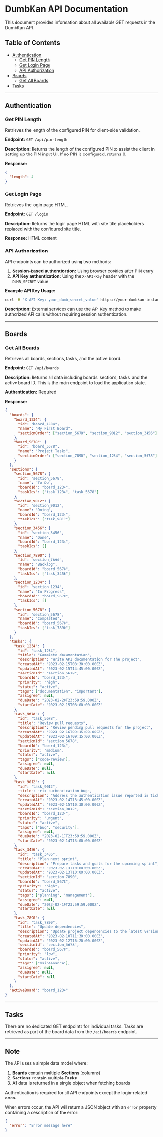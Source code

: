 # DumbKan API Documentation

This document provides information about all available GET requests in the DumbKan API.

## Table of Contents

- [Authentication](#authentication)
  - [Get PIN Length](#get-pin-length)
  - [Get Login Page](#get-login-page)
  - [API Authorization](#api-authorization)
- [Boards](#boards)
  - [Get All Boards](#get-all-boards)
- [Tasks](#tasks)

---

## Authentication

### Get PIN Length

Retrieves the length of the configured PIN for client-side validation.

**Endpoint:** `GET /api/pin-length`

**Description:** Returns the length of the configured PIN to assist the client in setting up the PIN input UI. If no PIN is configured, returns 0.

**Response:**
```json
{
  "length": 4
}
```

### Get Login Page

Retrieves the login page HTML.

**Endpoint:** `GET /login`

**Description:** Returns the login page HTML with site title placeholders replaced with the configured site title.

**Response:** HTML content

### API Authorization

API endpoints can be authorized using two methods:

1. **Session-based authentication:** Using browser cookies after PIN entry
2. **API Key authentication:** Using the `X-API-Key` header with the `DUMB_SECRET` value

**Example API Key Usage:**
```bash
curl -H "X-API-Key: your_dumb_secret_value" https://your-dumbkan-instance/api/boards
```

**Description:** External services can use the API Key method to make authorized API calls without requiring session authentication.

---

## Boards

### Get All Boards

Retrieves all boards, sections, tasks, and the active board.

**Endpoint:** `GET /api/boards`

**Description:** Returns all data including boards, sections, tasks, and the active board ID. This is the main endpoint to load the application state.

**Authentication:** Required

**Response:**
```json
{
  "boards": {
    "board_1234": {
      "id": "board_1234",
      "name": "My First Board",
      "sectionOrder": ["section_5678", "section_9012", "section_3456"]
    },
    "board_5678": {
      "id": "board_5678",
      "name": "Project Tasks",
      "sectionOrder": ["section_7890", "section_1234", "section_5678"]
    }
  },
  "sections": {
    "section_5678": {
      "id": "section_5678",
      "name": "To Do",
      "boardId": "board_1234",
      "taskIds": ["task_1234", "task_5678"]
    },
    "section_9012": {
      "id": "section_9012",
      "name": "Doing",
      "boardId": "board_1234",
      "taskIds": ["task_9012"]
    },
    "section_3456": {
      "id": "section_3456",
      "name": "Done",
      "boardId": "board_1234",
      "taskIds": []
    },
    "section_7890": {
      "id": "section_7890",
      "name": "Backlog",
      "boardId": "board_5678",
      "taskIds": ["task_3456"]
    },
    "section_1234": {
      "id": "section_1234",
      "name": "In Progress",
      "boardId": "board_5678",
      "taskIds": []
    },
    "section_5678": {
      "id": "section_5678",
      "name": "Completed",
      "boardId": "board_5678",
      "taskIds": ["task_7890"]
    }
  },
  "tasks": {
    "task_1234": {
      "id": "task_1234",
      "title": "Complete documentation",
      "description": "Write API documentation for the project",
      "createdAt": "2023-02-15T08:30:00.000Z",
      "updatedAt": "2023-02-15T14:45:00.000Z",
      "sectionId": "section_5678",
      "boardId": "board_1234",
      "priority": "high",
      "status": "active",
      "tags": ["documentation", "important"],
      "assignee": null,
      "dueDate": "2023-02-20T23:59:59.000Z",
      "startDate": "2023-02-15T08:00:00.000Z"
    },
    "task_5678": {
      "id": "task_5678",
      "title": "Review pull requests",
      "description": "Review pending pull requests for the project",
      "createdAt": "2023-02-16T09:15:00.000Z",
      "updatedAt": "2023-02-16T09:15:00.000Z",
      "sectionId": "section_5678",
      "boardId": "board_1234",
      "priority": "medium",
      "status": "active",
      "tags": ["code-review"],
      "assignee": null,
      "dueDate": null,
      "startDate": null
    },
    "task_9012": {
      "id": "task_9012",
      "title": "Fix authentication bug",
      "description": "Address the authentication issue reported in ticket #123",
      "createdAt": "2023-02-14T13:45:00.000Z",
      "updatedAt": "2023-02-15T10:30:00.000Z",
      "sectionId": "section_9012",
      "boardId": "board_1234",
      "priority": "urgent",
      "status": "active",
      "tags": ["bug", "security"],
      "assignee": null,
      "dueDate": "2023-02-17T23:59:59.000Z",
      "startDate": "2023-02-14T13:00:00.000Z"
    },
    "task_3456": {
      "id": "task_3456",
      "title": "Plan next sprint",
      "description": "Prepare tasks and goals for the upcoming sprint",
      "createdAt": "2023-02-13T10:00:00.000Z",
      "updatedAt": "2023-02-13T10:00:00.000Z",
      "sectionId": "section_7890",
      "boardId": "board_5678",
      "priority": "high",
      "status": "active",
      "tags": ["planning", "management"],
      "assignee": null,
      "dueDate": "2023-02-19T23:59:59.000Z",
      "startDate": null
    },
    "task_7890": {
      "id": "task_7890",
      "title": "Update dependencies",
      "description": "Update project dependencies to the latest versions",
      "createdAt": "2023-02-10T11:30:00.000Z",
      "updatedAt": "2023-02-12T16:20:00.000Z",
      "sectionId": "section_5678",
      "boardId": "board_5678",
      "priority": "low",
      "status": "active",
      "tags": ["maintenance"],
      "assignee": null,
      "dueDate": null,
      "startDate": null
    }
  },
  "activeBoard": "board_1234"
}
```

---

## Tasks

There are no dedicated GET endpoints for individual tasks. Tasks are retrieved as part of the board data from the `/api/boards` endpoint.

---

## Note

The API uses a simple data model where:

1. **Boards** contain multiple **Sections** (columns)
2. **Sections** contain multiple **Tasks**
3. All data is returned in a single object when fetching boards

Authentication is required for all API endpoints except the login-related ones.

When errors occur, the API will return a JSON object with an `error` property containing a description of the error:

```json
{
  "error": "Error message here"
}
``` 